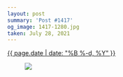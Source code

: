 ```yaml
---
layout: post
summary: 'Post #1417'
og_image: 1417-1280.jpg
taken: July 28, 2021
---
```


<div class="post">
 <time>
  <a href="/1417">
   {{ page.date | date: "%B %-d, %Y" }}
  </a>
 </time>
 <a href="/1417">
  <figure data-taken="7/28/2021">
   <img sizes="(min-width: 700px) 50vw, calc(100vw - 2rem)" src="{{ site.assets_url }}/1417-640.jpg" srcset="{{ site.assets_url }}/1417-320.jpg 320w, {{ site.assets_url }}/1417-640.jpg 640w, {{ site.assets_url }}/1417-960.jpg 960w, {{ site.assets_url }}/1417-1280.jpg 1280w"/>
  </figure>
 </a>
</div>
